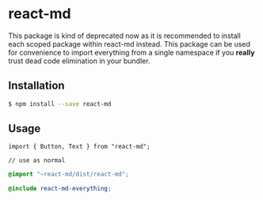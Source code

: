 # react-md

This package is kind of deprecated now as it is recommended to install each
scoped package within react-md instead. This package can be used for convenience
to import everything from a single namespace if you **really** trust dead code
elimination in your bundler.

## Installation

```sh
$ npm install --save react-md
```

## Usage

```tsx
import { Button, Text } from "react-md";

// use as normal
```

```scss
@import "~react-md/dist/react-md";

@include react-md-everything;
```
